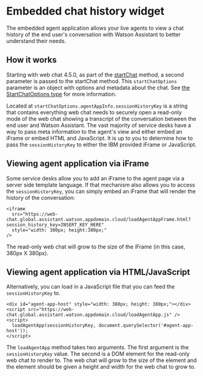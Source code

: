 # Embedded chat history widget

The embedded agent application allows your live agents to view a chat history of the end user's conversation with Watson Assistant to better understand their needs.

## How it works

Starting with web chat 4.5.0, as part of the [startChat](./API.md#startChat) method, a second parameter is passed to the startChat method. This `startChatOptions` parameter is an object with options and metadata about the chat. See [the StartChatOptions type](../src/common/types/serviceDesk.ts) for more information.

Located at `startChatOptions.agentAppInfo.sessionHistoryKey` is a string that contains everything web chat needs to securely open a read-only mode of the web chat showing a transcript of the conversation between the end user and Watson Assistant. The vast majority of service desks have a way to pass meta information to the agent's view and either embed an iFrame or embed HTML and JavaScript. It is up to you to determine how to pass the `sessionHistoryKey` to either the IBM provided iFrame or JavaScript.

## Viewing agent application via iFrame

Some service desks allow you to add an iFrame to the agent page via a server side template language. If that mechanism also allows you to access the `sessionHistoryKey`, you can simply embed an iFrame that will render the history of the conversation:

```
<iframe
  src="https://web-chat.global.assistant.watson.appdomain.cloud/loadAgentAppFrame.html?session_history_key=INSERT_KEY_HERE"
  style="width: 380px; height:380px;"
/>
```

The read-only web chat will grow to the size of the iFrame (in this case, 380px X 380px).

## Viewing agent application via HTML/JavaScript

Alternatively, you can load in a JavaScript file that you can feed the `sessionHistoryKey` to.

```
<div id="agent-app-host" style="width: 380px; height: 380px;"></div>
<script src="https://web-chat.global.assistant.watson.appdomain.cloud/loadAgentApp.js" />
<script>
  loadAgentApp(sessionHistoryKey, document.querySelector('#agent-app-host'));
</script>
```

The `loadAgentApp` method takes two arguments. The first argument is the `sessionHistoryKey` value. The second is a DOM element for the read-only web chat to render to. The web chat will grow to the size of the element and the element should be given a height and width for the web chat to grow to.

